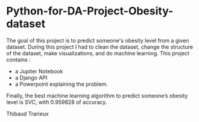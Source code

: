 # Python-for-DA-Project-Obesity-dataset

The goal of this project is to predict someone's obesity level from a given dataset.
During this project I had to clean the dataset, change the structure of the dataset, make visualizations, and do machine learning.
This project contains :
- a Jupiter Notebook 
- a Django API
- a Powerpoint explaining the problem.

Finally, the best machine learning algorithm to predict someone’s obesity level is SVC, with 0.959828 of accuracy. 

Thibaud Trarieux
